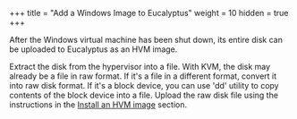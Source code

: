 +++
title = "Add a Windows Image to Eucalyptus"
weight = 10
hidden = true
+++

After the Windows virtual machine has been shut down, its entire disk can be uploaded to Eucalyptus as an HVM image. 

Extract the disk from the hypervisor into a file. With KVM, the disk may already be a file in raw format. If it's a file in a different format, convert it into raw disk format. If it's a block device, you can use 'dd' utility to copy contents of the block device into a file. Upload the raw disk file using the instructions in the [Install an HVM image](../image-guide/img_task_install_hvm_image.dita) section. 